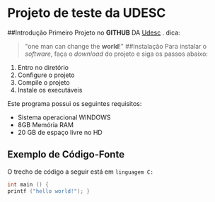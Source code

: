 # Projeto de teste da UDESC
##Introdução 
Primeiro Projeto no **GITHUB** DA [Udesc](https://udesc.br) .
dica:
> "one man can change the **world**!"
##Instalação
Para instalar o *software*, faça o *download* do projeto e siga os passos abaixo:
1. Entro no diretório
2. Configure o projeto
3. Compile o projeto
4. Instale os executáveis

Este programa possui os seguintes requisitos:
- Sistema operacional WINDOWS
- 8GB Memória RAM
- 20 GB de espaço livre no HD


## Exemplo de Código-Fonte

O trecho de código a seguir está em `linguagem C:`
```c
int main () {
printf ("hello world!"); }
```

